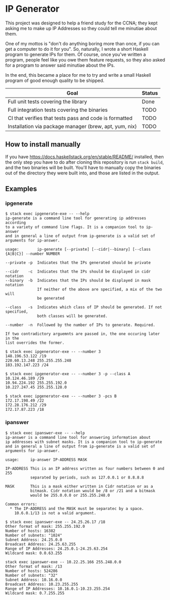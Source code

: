 # IP Generator

This project was designed to help a friend study for the CCNA; they kept asking
me to make up IP Addresses so they could tell me minutiae about them.

One of my mottos is "don't do anything boring more than once, if you can get a
computer to do it for you". So, naturally, I wrote a short Haskell program to
generate IPs for them. Of course, once you've written a program, people feel
like you owe them feature requests, so they also asked for a program to answer
said minutiae about the IPs.

In the end, this became a place for me to try and write a small Haskell program
of good enough quality to be shipped.


| Goal | Status |
| ---- | ---- |
| Full unit tests covering the library | Done |
| Full integration tests covering the binaries | TODO |
| CI that verifies that tests pass and code is formatted | TODO |
| Installation via package manager (brew, apt, yum, nix) | TODO |

## How to install manually

If you have https://docs.haskellstack.org/en/stable/README/ installed, then the
only step you have to do after cloning this repository is run `stack build`,
and the two binaries will be built. You'll have to manually copy the binaries
out of the directory they were built into, and those are listed in the output.

## Examples

### ipgenerate

```
$ stack exec ipgenerate-exe -- --help
ip-generate is a command line tool for generating ip addresses according
to a variety of command line flags. It is a companion tool to ip-answer
and in general a line of output from ip-generate is a valid set of
arguments for ip-answer.

usage:        ip-generate [--private] [--cidr|--binary] [--class {A|B|C}] --number NUMBER

--private -p  Indicates that the IPs generated should be private

--cidr    -c  Indicates that the IPs should be displayed in cidr notation
--binary  -b  Indicates that the IPs should be displayed in mask notation
              If neither of the above are specified, a mix of the two will
              be generated

--class   -s  Indicates which class of IP should be generated. If not specified,
              both classes will be generated.

--number  -n  Followed by the number of IPs to generate. Required.

If two contradictory arguemnts are passed in, the one occuring later in the
list overrides the former.
```

```
$ stack exec ipgenerator-exe -- --number 3
148.196.53.122 /19
220.60.13.248 255.255.255.248
183.192.147.223 /24
```

```
$ stack exec ipgenerator-exe -- --number 3 -p --class A
10.124.46.189 /29
10.94.224.192 255.255.192.0
10.227.247.45 255.255.128.0
```

```
$ stack exec ipgenerator-exe -- --number 3 -pcs B
172.17.198.49 /22
172.28.176.212 /29
172.17.87.223 /18
```

### ipanswer

```
$ stack exec ipanswer-exe -- --help
ip-answer is a command line tool for answering information about
ip addresses with subnet masks. It is a companion tool to ip-generate
and in general a line of output from ip-generate is a valid set of
arguments for ip-answer.

usage:     ip-answer IP-ADDRESS MASK

IP-ADDRESS This is an IP address written as four numbers between 0 and 255
           separated by periods, such as 127.0.0.1 or 8.8.8.8

MASK       This is a mask either written in Cidr notation or as a
           bitmask. Cidr notation would be /8 or /21 and a bitmask
           would be 255.0.0.0 or 255.255.248.0

Common errors:
  * The IP-ADDRESS and the MASK must be separatec by a space.
    10.6.0.1/13 is not a valid argument.
```

```
$ stack exec ipanswer-exe -- 24.25.26.17 /18
Other format of mask: 255.255.192.0
Number of hosts: 16382
Number of subnets: "1024"
Subnet Address: 24.25.0.0
Broadcast Address: 24.25.63.255
Range of IP Addresses: 24.25.0.1-24.25.63.254
Wildcard mask: 0.0.63.255
```

```
stack exec ipanswer-exe -- 10.22.25.166 255.248.0.0
Other format of mask: /13
Number of hosts: 524286
Number of subnets: "32"
Subnet Address: 10.16.0.0
Broadcast Address: 10.23.255.255
Range of IP Addresses: 10.16.0.1-10.23.255.254
Wildcard mask: 0.7.255.255
```
